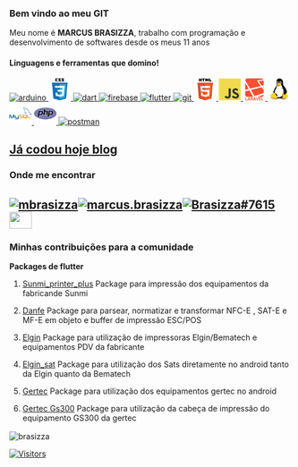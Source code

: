 ### Bem vindo ao meu GIT

Meu nome é **MARCUS BRASIZZA**,  trabalho com programação e desenvolvimento de softwares desde os meus 11 anos

#### Linguagens e ferramentas que domino!
<p align="left"> <a href="https://www.arduino.cc/" target="_blank"> <img src="https://cdn.worldvectorlogo.com/logos/arduino-1.svg" alt="arduino" width="40" height="40"/> </a> <a href="https://www.w3schools.com/css/" target="_blank"> <img src="https://raw.githubusercontent.com/devicons/devicon/master/icons/css3/css3-original-wordmark.svg" alt="css3" width="40" height="40"/> </a> <a href="https://dart.dev" target="_blank"> <img src="https://www.vectorlogo.zone/logos/dartlang/dartlang-icon.svg" alt="dart" width="40" height="40"/> </a> <a href="https://firebase.google.com/" target="_blank"> <img src="https://www.vectorlogo.zone/logos/firebase/firebase-icon.svg" alt="firebase" width="40" height="40"/> </a> <a href="https://flutter.dev" target="_blank"> <img src="https://www.vectorlogo.zone/logos/flutterio/flutterio-icon.svg" alt="flutter" width="40" height="40"/> </a> <a href="https://git-scm.com/" target="_blank"> <img src="https://www.vectorlogo.zone/logos/git-scm/git-scm-icon.svg" alt="git" width="40" height="40"/> </a> <a href="https://www.w3.org/html/" target="_blank"> <img src="https://raw.githubusercontent.com/devicons/devicon/master/icons/html5/html5-original-wordmark.svg" alt="html5" width="40" height="40"/> </a> <a href="https://developer.mozilla.org/en-US/docs/Web/JavaScript" target="_blank"> <img src="https://raw.githubusercontent.com/devicons/devicon/master/icons/javascript/javascript-original.svg" alt="javascript" width="40" height="40"/> </a> <a href="https://laravel.com/" target="_blank"> <img src="https://raw.githubusercontent.com/devicons/devicon/master/icons/laravel/laravel-plain-wordmark.svg" alt="laravel" width="40" height="40"/> </a> <a href="https://www.linux.org/" target="_blank"> <img src="https://raw.githubusercontent.com/devicons/devicon/master/icons/linux/linux-original.svg" alt="linux" width="40" height="40"/> </a> <a href="https://www.mysql.com/" target="_blank"> <img src="https://raw.githubusercontent.com/devicons/devicon/master/icons/mysql/mysql-original-wordmark.svg" alt="mysql" width="40" height="40"/> </a> <a href="https://www.php.net" target="_blank"> <img src="https://raw.githubusercontent.com/devicons/devicon/master/icons/php/php-original.svg" alt="php" width="40" height="40"/> </a> <a href="https://postman.com" target="_blank"> <img src="https://www.vectorlogo.zone/logos/getpostman/getpostman-icon.svg" alt="postman" width="40" height="40"/> </a> </p>

## [Já codou hoje blog](https://jacodouhoje.dev/)
### Onde me encontrar

<a href="https://linkedin.com/in/mbrasizza" target="blank"><img align="center" src="https://raw.githubusercontent.com/rahuldkjain/github-profile-readme-generator/master/src/images/icons/Social/linked-in-alt.svg" alt="mbrasizza" height="30" width="40" /></a><a href="https://instagram.com/marcus.brasizza" target="blank"><img align="center" src="https://raw.githubusercontent.com/rahuldkjain/github-profile-readme-generator/master/src/images/icons/Social/instagram.svg" alt="marcus.brasizza" height="30" width="40" /></a><a href="https://discord.gg/Brasizza#7615" target="blank"><img align="center" src="https://raw.githubusercontent.com/rahuldkjain/github-profile-readme-generator/master/src/images/icons/Social/discord.svg" alt="Brasizza#7615" height="30" width="40" /></a><a href="https://marcusbrasizza.medium.com/" target="blank"><img align="center" src="https://raw.githubusercontent.com/rahuldkjain/github-profile-readme-generator/master/src/images/icons/Social/medium.svg"  height="30" width="40" /></a>
------------
### Minhas contribuições para a comunidade

**Packages de flutter**
1. [Sunmi_printer_plus](https://pub.dev/packages/sunmi_printer_plus "sunmi_printer_plus")
	Package para impressão dos equipamentos da fabricande Sunmi

2. [Danfe](https://pub.dev/packages/danfe "Danfe")
	Package para parsear, normatizar e transformar NFC-E , SAT-E e MF-E em objeto e buffer de impressão ESC/POS

3. [Elgin](https://pub.dev/packages/elgin "Elgin")
	Package para utilização de impressoras Elgin/Bematech e equipamentos PDV da fabricante

4. [Elgin_sat](https://pub.dev/packages/elgin_sat)
	Package para utilização dos Sats diretamente no android tanto da Elgin quanto da Bematech
5. [Gertec](https://pub.dev/packages/gertec)
	Package para utilização dos equipamentos gertec no android

6. [Gertec Gs300](https://pub.dev/packages/gertec_gs300)
	Package para utilização da cabeça de impressão do equipamento GS300 da gertec



<p><img align="center" src="https://github-readme-stats.vercel.app/api?username=brasizza&show_icons=true&locale=en" alt="brasizza" /></p>

[![Visitors](https://api.visitorbadge.io/api/visitors?path=https%3A%2F%2Fgithub.com%2Fbrasizza%2F&countColor=%23263759)](https://visitorbadge.io/status?path=https%3A%2F%2Fgithub.com%2Fbrasizza%2F)
